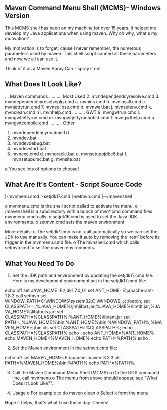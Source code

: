 Maven Command Menu Shell (MCMS)- Windows Version
---------------------------------------------------------------------
This MCMS shell has been on my machine for over 15 years. It helped me 
develop my Java applications when using maven. Why oh why, what's my 
motivation? 

My motivation is to forget, cause I never remember, the numerous parameters 
used by maven. This shell script canned all these parameters and now we 
all can use it.

Think of it as a Maven Spray Can - spray it on!


What Does It Look Like?
-----------------------------------------------
.
. Maven commands
.
........ Most Used
2. mvndependendcyresolve.cmd
3. mvndependendcyresolveplg.cmd
a. mvnins.cmd
b. mvninsall.cmd
c. mvnjettyrun.cmd
7. mvneclipse.cmd
h. mvnwar.bat
j. mvnsetenv.cmd
k. mvnclean.cmd
h1. mvnhelp.cmd
.
........ GWT
9. mvngwtrun.cmd
l. mvngwtjettyrun.cmd
m. mvngwtjettyrunnobld.cmd
t. mvngwthelp.cmd
u. mvngwtcompile.cmd
.
........ Other
1. mvndependencyreadme.txt
4. mvndev.bat
5. mvndevdebug.bat
6. mvndevstart.bat
8. mvnexe.cmd
d. mvnoracle.bat
e. mvnsetupojdbc6.bat
f. mvnsetupumc.bat
g. mvnsite.bat

o You see lots of options to choose!

What Are It's Content - Script Source Code
-----------------------------------------------
|-mvnmenu.cmd
|-setjdk17.cmd
|-setmvn.cmd
|--/mavenshell

o mvnmenu.cmd is the shell script called to activate the menu.
o /mavenshell is a subdirectory with a bunch of mvn*.cmd command files
  mvnmenu.cmd calls.
o setjdk16.cmd is used to set the Java JDK environments.
o setmvn.cmd sets the maven environment

More details:
o The setjdk*.cmd is not call automatically so we can set the JDK to use
  manually. You can make it auto by removing the 'rem' before its trigger
  in the mvnmenu.cmd file.
o The mvnshell.cmd which calls setmvn.cnd to set the maven environments. 
  
What You Need To Do
-----------------------------------------------
1. Set the JDK path and environment by updating the setjdk17.cmd file.
Here is my development environment set in the setjdk17.cmd file:

echo off
set JAVA_HOME=E:\jdk1.7.0_01
set ANT_HOME=E:\apache-ant-1.8.2
call setmvn
set WINDOW_PATH=C:\WINDOWS\system32;C:\WINDOWS;.;c:\batch\;
set CLASSPATH=.;%JAVA_HOME%\jre\lib\rt.jar;%JAVA_HOME%\lib\dt.jar;%JAVA_HOME%\lib\tools.jar;
set CLASSPATH=%CLASSPATH%;%ANT_HOME%\lib\ant.jar
set PATH=.;%JAVA_HOME%\bin;%ANT_HOME%\bin;%WINDOW_PATH%;%MAVEN_HOME%\bin
cls
set CLASSPATH=%CLASSPATH%;
echo CLASSPATH=%CLASSPATH%
echo .
echo ANT_HOME=%ANT_HOME%
echo MAVEN_HOME=%MAVEN_HOME%
echo PATH=%PATH%
echo .

2. Set the Maven environment in the setmvn.cmd file:

echo off
set MAVEN_HOME=E:\apache-maven-3.3.3
cls
PATH=%MAVEN_HOME%\bin;%PATH%
echo PATH=%PATH%;

3. Call the Maven Command Menu Shell (MCMS)
o On the DOS command line, call mvnmenu
o The memu from above should appear, see "What Does It Look Like?".

4. Usage
o For example to do maven clean
o Select k form the menu

Hope it helps, that's what I use these day.
Cheers!

